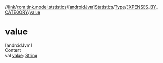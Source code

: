 //[link](../../../../index.md)/[com.tink.model.statistics](../../../index.md)/[[androidJvm]Statistics](../../index.md)/[Type](../index.md)/[EXPENSES_BY_CATEGORY](index.md)/[value](value.md)



# value  
[androidJvm]  
Content  
val [value](value.md): [String](https://kotlinlang.org/api/latest/jvm/stdlib/kotlin/-string/index.html)  




